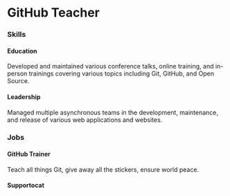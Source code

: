 # GitHub Teacher

### Skills

#### Education

Developed and maintained various conference talks, online training, and in-person trainings covering various topics including Git, GitHub, and Open Source.

#### Leadership

Managed multiple asynchronous teams in the development, maintenance, and release of various web applications and websites.
### Jobs

#### GitHub Trainer

Teach all things Git, give away all the stickers, ensure world peace.

#### Supportocat


